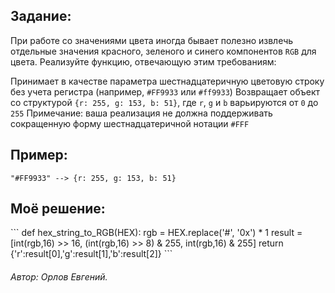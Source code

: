 
<h2>Задание:</h2>

При работе со значениями цвета иногда бывает полезно извлечь отдельные значения красного, зеленого и синего компонентов `RGB` для цвета. Реализуйте функцию, отвечающую этим требованиям:

Принимает в качестве параметра шестнадцатеричную цветовую строку без учета регистра (например, `#FF9933` или `#ff9933`)
Возвращает объект со структурой `{r: 255, g: 153, b: 51}`, где `r`, `g` и `b` варьируются от `0` до `255`
Примечание: ваша реализация не должна поддерживать сокращенную форму шестнадцатеричной нотации `#FFF`

<h2>Пример:</h2>

```
"#FF9933" --> {r: 255, g: 153, b: 51}
```

<h2>Моё решение:</h2>
```
def hex_string_to_RGB(HEX):
    rgb = HEX.replace('#', '0x') * 1
    result = [int(rgb,16) >> 16, (int(rgb,16) >> 8) & 255, int(rgb,16) & 255]
    return {'r':result[0],'g':result[1],'b':result[2]}
```

<h6><span>Автор:</span> Орлов Евгений.</h6>
